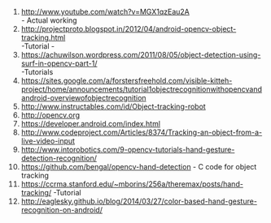 1.  http://www.youtube.com/watch?v=MGX1qzEau2A<br>           -       Actual working
2.  http://projectproto.blogspot.in/2012/04/android-opencv-object-tracking.html<br>   -Tutorial      -     
3.  https://achuwilson.wordpress.com/2011/08/05/object-detection-using-surf-in-opencv-part-1/<br>         -Tutorials
4.  https://sites.google.com/a/forstersfreehold.com/visible-kitteh-project/home/announcements/tutorial1objectrecognitionwithopencvandandroid-overviewofobjectrecognition<br>
5.  http://www.instructables.com/id/Object-tracking-robot<br>
6.  http://opencv.org<br>
7.  https://developer.android.com/index.html
8.  http://www.codeproject.com/Articles/8374/Tracking-an-object-from-a-live-video-input
9.  http://www.intorobotics.com/9-opencv-tutorials-hand-gesture-detection-recognition/
10.  https://github.com/bengal/opencv-hand-detection                 - C code for object tracking
11.  https://ccrma.stanford.edu/~mborins/256a/theremax/posts/hand-tracking/                   -Tutorial
12.  http://eaglesky.github.io/blog/2014/03/27/color-based-hand-gesture-recognition-on-android/

